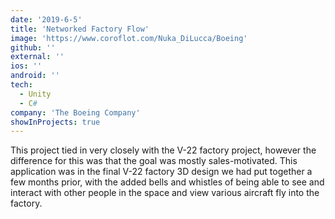 ```yaml
---
date: '2019-6-5'
title: 'Networked Factory Flow'
image: 'https://www.coroflot.com/Nuka_DiLucca/Boeing'
github: ''
external: ''
ios: ''
android: ''
tech:
  - Unity
  - C#
company: 'The Boeing Company'
showInProjects: true
---
```


This project tied in very closely with the V-22 factory project, however the difference for this was that the goal was mostly sales-motivated. This application was in the final V-22 factory 3D design we had put together a few months prior, with the added bells and whistles of being able to see and interact with other people in the space and view various aircraft fly into the factory.
